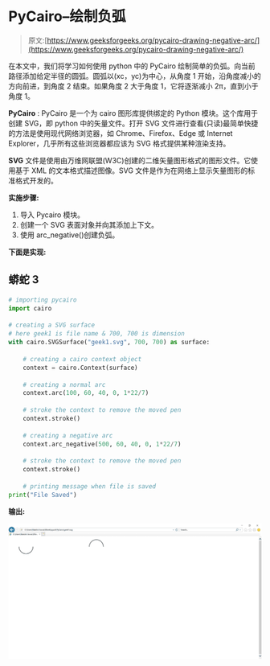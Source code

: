 # PyCairo–绘制负弧

> 原文:[https://www.geeksforgeeks.org/pycairo-drawing-negative-arc/](https://www.geeksforgeeks.org/pycairo-drawing-negative-arc/)

在本文中，我们将学习如何使用 python 中的 PyCairo 绘制简单的负弧。向当前路径添加给定半径的圆弧。圆弧以(xc，yc)为中心，从角度 1 开始，沿角度减小的方向前进，到角度 2 结束。如果角度 2 大于角度 1，它将逐渐减小 2π，直到小于角度 1。

**PyCairo** : PyCairo 是一个为 cairo 图形库提供绑定的 Python 模块。这个库用于创建 SVG，即 python 中的矢量文件。打开 SVG 文件进行查看(只读)最简单快捷的方法是使用现代网络浏览器，如 Chrome、Firefox、Edge 或 Internet Explorer，几乎所有这些浏览器都应该为 SVG 格式提供某种渲染支持。

**SVG** 文件是使用由万维网联盟(W3C)创建的二维矢量图形格式的图形文件。它使用基于 XML 的文本格式描述图像。SVG 文件是作为在网络上显示矢量图形的标准格式开发的。

**实施步骤:**

1.  导入 Pycairo 模块。
2.  创建一个 SVG 表面对象并向其添加上下文。
3.  使用 arc_negative()创建负弧。

**下面是实现:**

## 蟒蛇 3

```py
# importing pycairo
import cairo

# creating a SVG surface
# here geek1 is file name & 700, 700 is dimension
with cairo.SVGSurface("geek1.svg", 700, 700) as surface:

    # creating a cairo context object
    context = cairo.Context(surface)

    # creating a normal arc
    context.arc(100, 60, 40, 0, 1*22/7)

    # stroke the context to remove the moved pen
    context.stroke()

    # creating a negative arc
    context.arc_negative(500, 60, 40, 0, 1*22/7)

    # stroke the context to remove the moved pen
    context.stroke()

    # printing message when file is saved
print("File Saved")
```

**输出:**

![](img/61d57005b2ef9d317ced4987ba633470.png)